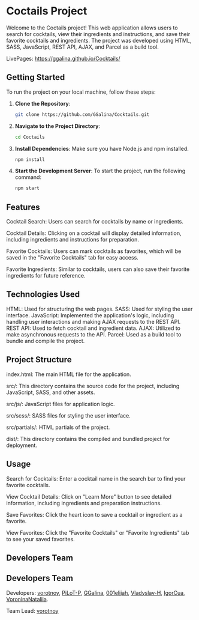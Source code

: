 # Coctails Project

Welcome to the Coctails project! This web application allows users to search for cocktails, view their ingredients and instructions, and save their favorite cocktails and ingredients. The project was developed using HTML, SASS, JavaScript, REST API, AJAX, and Parcel as a build tool.

LivePages: https://ggalina.github.io/Cocktails/

## Getting Started

To run the project on your local machine, follow these steps:

1. **Clone the Repository**:

   ```bash
   git clone https://github.com/GGalina/Cocktails.git

2. **Navigate to the Project Directory**:

    ```bash
    cd Coctails

3. **Install Dependencies**:
Make sure you have Node.js and npm installed.

    ```bash
    npm install
    
4. **Start the Development Server**:
To start the project, run the following command:

    ```bash
    npm start

## Features
Cocktail Search: Users can search for cocktails by name or ingredients.

Cocktail Details: Clicking on a cocktail will display detailed information, including ingredients and instructions for preparation.

Favorite Cocktails: Users can mark cocktails as favorites, which will be saved in the "Favorite Cocktails" tab for easy access.

Favorite Ingredients: Similar to cocktails, users can also save their favorite ingredients for future reference.

## Technologies Used
HTML: Used for structuring the web pages.
SASS: Used for styling the user interface.
JavaScript: Implemented the application's logic, including handling user interactions and making AJAX requests to the REST API.
REST API: Used to fetch cocktail and ingredient data.
AJAX: Utilized to make asynchronous requests to the API.
Parcel: Used as a build tool to bundle and compile the project.

## Project Structure

index.html: The main HTML file for the application.

src/: This directory contains the source code for the project, including JavaScript, SASS, and other assets.

src/js/: JavaScript files for application logic.

src/scss/: SASS files for styling the user interface.

src/partials/: HTML partials of the project.

dist/: This directory contains the compiled and bundled project for deployment.

## Usage
Search for Cocktails: Enter a cocktail name in the search bar to find your favorite cocktails.

View Cocktail Details: Click on "Learn More" button to see detailed information, including ingredients and preparation instructions.

Save Favorites: Click the heart icon to save a cocktail or ingredient as a favorite.

View Favorites: Click the "Favorite Cocktails" or "Favorite Ingredients" tab to see your saved favorites.

## Developers Team
## Developers Team
Developers: [vorotnoy](https://github.com/vorotnoy), [PiLoT-P](https://github.com/PiLoT-P), [GGalina](https://github.com/GGalina), [001elijah](https://github.com/001elijah), [Vladyslav-H](https://github.com/Vladyslav-H), [IgorCua](https://github.com/IgorCua), [VoroninaNataliia](https://github.com/VoroninaNataliia).

Team Lead: [vorotnoy](https://github.com/vorotnoy)
